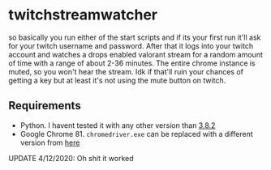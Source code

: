# twitchstreamwatcher
so basically you run either of the start scripts and if its your first run it'll ask for your twitch username and password. After that it logs into your twitch account and watches a drops enabled valorant stream for a random amount of time with a range of about 2-36 minutes. The entire chrome instance is muted, so you won't hear the stream. Idk if that'll ruin your chances of getting a key but at least it's not using the mute button on twitch.
## Requirements
* Python. I havent tested it with any other version than [3.8.2](https://www.python.org/downloads/release/python-382/)
* Google Chrome 81. `chromedriver.exe` can be replaced with a different version from [here](https://chromedriver.chromium.org/downloads)

UPDATE 4/12/2020:
Oh shit it worked

